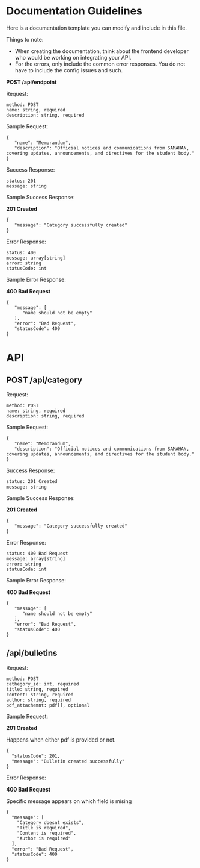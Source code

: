 # Documentation Guidelines

Here is a documentation template you can modify and include in this file.

Things to note:

- When creating the documentation, think about the frontend developer who would be working on integrating your API.
- For the errors, only include the common error responses. You do not have to include the config issues and such.

**POST /api/endpoint**

Request:

```
method: POST
name: string, required
description: string, required
```

Sample Request:

```
{
   "name": "Memorandum",
   "description": "Official notices and communications from SAMAHAN, covering updates, announcements, and directives for the student body."
}
```

Success Response:

```
status: 201
message: string
```

Sample Success Response:

**201 Created**

```
{
   "message": "Category successfully created"
}
```

Error Response:

```
status: 400
message: array[string]
error: string
statusCode: int
```

Sample Error Response:

**400 Bad Request**

```
{
   "message": [
      "name should not be empty"
   ],
   "error": "Bad Request",
   "statusCode": 400
}
```

# API

## POST /api/category

Request:

```
method: POST
name: string, required
description: string, required
```

Sample Request:

```
{
   "name": "Memorandum",
   "description": "Official notices and communications from SAMAHAN, covering updates, announcements, and directives for the student body."
}
```

Success Response:

```
status: 201 Created
message: string
```

Sample Success Response:

**201 Created**

```
{
   "message": "Category successfully created"
}
```

Error Response:

```
status: 400 Bad Request
message: array[string]
error: string
statusCode: int
```

Sample Error Response:

**400 Bad Request**

```
{
   "message": [
      "name should not be empty"
   ],
   "error": "Bad Request",
   "statusCode": 400
}
```

## /api/bulletins

Request:

```
method: POST
cathegory_id: int, required
title: string, required
content: string, required
author: string, required
pdf_attachemnt: pdf[], optional
```

Sample Request:

**201 Created**

Happens when either pdf is provided or not.

```
{
  "statusCode": 201,
  "message": "Bulletin created successfully"
}
```

Error Response:

**400 Bad Request**

Specific message appears on which field is mising

```
{
  "message": [
    "Category doesnt exists",
    "Title is required",
    "Content is required",
    "Author is required"
  ],
  "error": "Bad Request",
  "statusCode": 400
}
```
